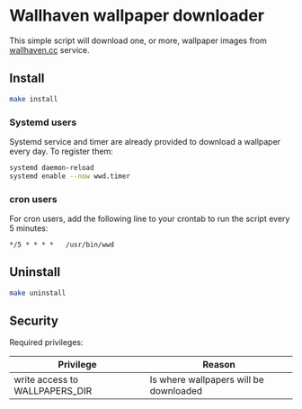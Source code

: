 # Wallhaven wallpaper downloader

This simple script will download one, or more, wallpaper images from [wallhaven.cc](https://wallhaven.cc) service.

## Install

``` sh
make install
```

### Systemd users

Systemd service and timer are already provided to download a wallpaper every day. To register them:

``` sh
systemd daemon-reload
systemd enable --now wwd.timer
```

### cron users

For cron users, add the following line to your crontab to run the script every 5 minutes:

``` text
*/5 * * * *   /usr/bin/wwd
```

## Uninstall

``` sh
make uninstall
```

## Security

Required privileges:

| Privilege                      | Reason                                 |
|--------------------------------|----------------------------------------|
| write access to WALLPAPERS_DIR | Is where wallpapers will be downloaded |
